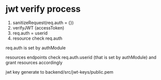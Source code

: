 # jwt verify process

1. sanitizeRequest(req.auth = {}) 
2. verifyJWT (accessToken) 
3. req.auth = userid 
4. resource check req.auth


req.auth is set by authModule

resources endpoints check req.auth.userid (that is set by authModule) and grant resources accordingly



jwt key generate to backend/src/jwt-keys/public.pem